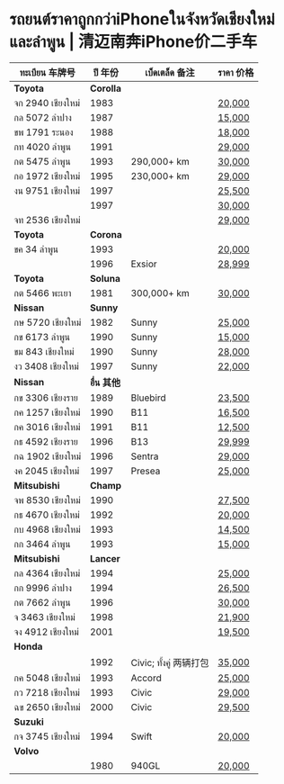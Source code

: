 # รถยนต์ราคาถูกกว่าiPhoneในจังหวัดเชียงใหม่และลำพูน | 清迈南奔iPhone价二手车

| ทะเบียน 车牌号 | ปี 年份 | เบ็ดเตล็ด 备注 | ราคา 价格 |
|---|---|---|---|
| **Toyota** | **Corolla** |
| จก 2940 เชียงใหม่ | 1983 || [20,000](https://www.facebook.com/marketplace/item/1566912550887877/) |
| กล 5072 ลำปาง | 1987 || [15,000](https://www.facebook.com/marketplace/item/1708934309668316/) |
| ขพ 1791 ระนอง | 1988 || [18,000](https://www.facebook.com/marketplace/item/1095926318872805/) |
| กท 4020 ลำพูน | 1991 || [29,000](https://www.facebook.com/marketplace/item/505624058880851/) |
| กต 5475 ลำพูน | 1993 | 290,000+ km | [30,000](https://www.facebook.com/marketplace/item/576845845160834/) |
| กอ 1972 เชียงใหม่ | 1995 | 230,000+ km | [29,000](https://www.facebook.com/marketplace/item/523872063330421/) |
| งน 9751 เชียงใหม่ | 1997 || [25,500](https://www.facebook.com/marketplace/item/1708330746376196/) |
|| 1997 || [30,000](https://www.facebook.com/marketplace/item/1690696784808057/) |
| จท 2536 เชียงใหม่ ||| [29,000](https://www.facebook.com/marketplace/item/934485921549824/) |
| **Toyota** | **Corona** |
| ขค 34 ลำพูน | 1993 || [20,000](https://www.facebook.com/marketplace/item/776222478025387/) |
|| 1996 | Exsior | [28,999](https://www.facebook.com/marketplace/item/2140102203074220/) |
| **Toyota** | **Soluna** |
| กต 5466 พะเยา | 1981 | 300,000+ km | [30,000](https://www.facebook.com/marketplace/item/988224879982697/) |
| **Nissan** | **Sunny** |
| กษ 5720 เชียงใหม่ | 1982 | Sunny | [25,000](https://www.facebook.com/marketplace/item/1015882200253850/) |
| กข 6173 ลำพูน | 1990 | Sunny | [15,000](https://www.facebook.com/marketplace/item/1323426805324016/) |
| ขม 843 เชียงใหม่ | 1990 | Sunny | [28,000](https://www.facebook.com/marketplace/item/1782779262480425/) |
| งว 3408 เชียงใหม่ | 1997 | Sunny | [22,000](https://www.facebook.com/marketplace/item/2044582375939878/) |
| **Nissan** | **อื่น 其他** |
| กข 3306 เชียงราย | 1989 | Bluebird | [23,500](https://www.facebook.com/marketplace/item/1829419651127367/) |
| กค 1257 เชียงใหม่ | 1990 | B11 | [16,500](https://www.facebook.com/marketplace/item/1593480208229003/) |
| กค 3016 เชียงใหม่ | 1991 | B11 | [12,500](https://www.facebook.com/marketplace/item/1323491978810803/) |
| กธ 4592 เชียงราย | 1996 | B13 | [29,999](https://www.facebook.com/marketplace/item/1279822446768566/) |
| กฉ 1902 เชียงใหม่ | 1996 | Sentra | [29,000](https://www.facebook.com/marketplace/item/871100895005117/) |
| งค 2045 เชียงใหม่ | 1997 | Presea | [25,000](https://www.facebook.com/marketplace/item/974310981132245/) |
| **Mitsubishi** | **Champ** |
| จพ 8530 เชียงใหม่ | 1990 || [27,500](https://www.facebook.com/marketplace/item/1932434867277096/) |
| กธ 4670 เชียงใหม่ | 1992 || [20,000](https://www.facebook.com/marketplace/item/1307105347159487/) |
| กบ 4968 เชียงใหม่ | 1993 || [14,500](https://www.facebook.com/marketplace/item/575324831983551/) |
| กก 3464 ลำพูน | 1993 || [15,000](https://www.facebook.com/marketplace/item/1321177208849647/) |
| **Mitsubishi** | **Lancer** |
| กล 4364 เชียงใหม่ | 1994 || [25,000](https://www.facebook.com/marketplace/item/1244489463332637/) |
| กก 9996 ลำปาง | 1994 || [26,500](https://www.facebook.com/marketplace/item/3235275676604655/) |
| กต 7662 ลำพูน | 1996 || [30,000](https://www.facebook.com/marketplace/item/2132239890563432/) |
| จ 3463 เชียงใหม่ | 1998 || [21,900](https://www.facebook.com/marketplace/item/1216144296085708/) |
| จง 4912 เชียงใหม่ | 2001 || [19,500](https://www.facebook.com/marketplace/item/565113182755479/) |
| **Honda** |
|| 1992 | Civic; ทั้งคู่ 两辆打包 | [35,000](https://www.facebook.com/marketplace/item/543707148822981/) |
| กค 5048 เชียงใหม่ | 1993 | Accord | [25,000](https://www.facebook.com/marketplace/item/1248936832882138/) |
| กว 7218 เชียงใหม่ | 1993 | Civic | [29,000](https://www.facebook.com/marketplace/item/575307885429639/) |
| ฉข 2650 เชียงใหม่ | 2000 | Civic | [29,500](https://www.facebook.com/marketplace/item/1109659474231489/) |
| **Suzuki** |
| กจ 3745 เชียงใหม่ | 1994 | Swift | [20,000](https://www.facebook.com/marketplace/item/565090092921345/) |
| **Volvo** |
|| 1980 | 940GL | [20,000](https://www.facebook.com/marketplace/item/1590934574896772/) |
